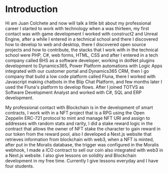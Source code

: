 # Introduction 

Hi am Juan Colchete and now will talk a little bit about my professional career I started to work with technology when a was thirteen, my first contact was with game development I worked with construct2 and Unreal Engine, after a while I entered in a technical school and there I discovered how to develop to web and desktop, there I discovered open source projects and how to contribute, the stacks that I work with in the technical school were PHP, C#, web forms, HTML, CSS and after I entered in a tech company called BHS as a software developer, working in dotNet plugins development to Dynamics365, Power Platform automations with Logic Apps integrated with our customer portal and Dynamics365 CRM, then I go company that build a low code platform called Fluna, there I worked with Javascript making chatbots in the Blip Chat Platform, and few months later I used the Fluna's platform to develop flows. After I joined TOTVS as Software Development Analyst and worked with C#, SQL and ERP development.

My professional contact with Blockchain is in the development of smart contracts, I work with in a NFT project that is a RPG using the Open Zeppelin ERC-721 protocol to mint and manage NFT URI and assign to addresses with random stats and rarity, I did a stake reward logic in the contract that allows the owner of NFT stake the character to gain reward in our token from the reward pool, also I developed a Next.js website that retrieves information from blockchain with web3, when a NFT is minted, after put in the Moralis database, the trigger was configured in the Moralis webhook, I made a ICO contract to sell our coin also integrated with web3 in a Next.js website. I also give lessons on solidity and Blockchain development in my free time. Currently I give lessons everyday and I have four students.
